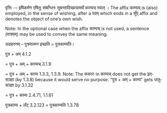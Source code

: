 

वृत्तिः --ः इषिकर्मण एषितुः संबन्धिनः सुबन्तादिच्छायामर्थे काम्‍यच् स्यात् । The affix काम्‍यच् is (also) employed, in the sense of wishing, after a पदम् which ends in a सुँप् affix and denotes the object of one’s own wish.

Note: In the optional case when the affix काम्‍यच् is not used, a sentence (वाक्यम्) may be used to convey the same meaning.


उदाहरणम् – पुत्रमात्मन इच्छति = पुत्रकाम्यति।


पुत्र + अम् 4.1.2

= पुत्र + अम् + काम्‍यच् 3.1.9

= पुत्र + अम् + काम्य 1.3.3, 1.3.9. Note: The ककारः in काम्‍यच् does not get the इत्-सञ्ज्ञा (by 1.3.8) because it would serve no purpose. “पुत्र + अम् + काम्य” gets धातु-सञ्ज्ञा by 3.1.32

= पुत्र + काम्य 2.4.71, 1.1.61


पुत्रकाम्य + लँट् 3.2.123 = पुत्रकाम्यति 1.3.78

